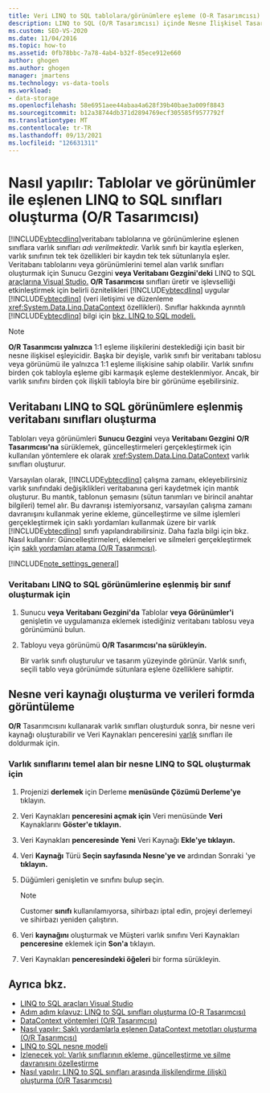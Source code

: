 ```yaml
---
title: Veri LINQ to SQL tablolara/görünümlere eşleme (O-R Tasarımcısı)
description: LINQ to SQL (O/R Tasarımcısı) içinde Nesne İlişkisel Tasarımcısı varlık sınıfları (tablolar ve görünümlere eşlenen sınıflar) oluşturma hakkında bilgi edinebilirsiniz.
ms.custom: SEO-VS-2020
ms.date: 11/04/2016
ms.topic: how-to
ms.assetid: 0fb78bbc-7a78-4ab4-b32f-85ece912e660
author: ghogen
ms.author: ghogen
manager: jmartens
ms.technology: vs-data-tools
ms.workload:
- data-storage
ms.openlocfilehash: 58e6951aee44abaa4a628f39b40bae3a009f8843
ms.sourcegitcommit: b12a38744db371d2894769ecf305585f9577792f
ms.translationtype: MT
ms.contentlocale: tr-TR
ms.lasthandoff: 09/13/2021
ms.locfileid: "126631311"
---
```

# <a name="how-to-create-linq-to-sql-classes-mapped-to-tables-and-views-or-designer"></a>Nasıl yapılır: Tablolar ve görünümler ile eşlenen LINQ to SQL sınıfları oluşturma (O/R Tasarımcısı)

[!INCLUDE[vbtecdlinq](../data-tools/includes/vbtecdlinq_md.md)]veritabanı tablolarına ve görünümlerine eşlenen sınıflara varlık sınıfları *adı verilmektedir.* Varlık sınıfı bir kayıtla eşlerken, varlık sınıfının tek tek özellikleri bir kaydın tek tek sütunlarıyla eşler. Veritabanı tablolarını veya görünümlerini temel alan varlık sınıfları oluşturmak için  Sunucu Gezgini **veya Veritabanı Gezgini'deki** LINQ to SQL [araçlarına Visual Studio.](../data-tools/linq-to-sql-tools-in-visual-studio2.md) **O/R Tasarımcısı** sınıfları üretir ve işlevselliği etkinleştirmek için belirli öznitelikleri [!INCLUDE[vbtecdlinq](../data-tools/includes/vbtecdlinq_md.md)] uygular [!INCLUDE[vbtecdlinq](../data-tools/includes/vbtecdlinq_md.md)] (veri iletişimi ve düzenleme <xref:System.Data.Linq.DataContext> özellikleri). Sınıflar hakkında ayrıntılı [!INCLUDE[vbtecdlinq](../data-tools/includes/vbtecdlinq_md.md)] bilgi için [bkz. LINQ to SQL modeli.](/dotnet/framework/data/adonet/sql/linq/the-linq-to-sql-object-model)

> [!NOTE]
> **O/R Tasarımcısı yalnızca** 1:1 eşleme ilişkilerini desteklediği için basit bir nesne ilişkisel eşleyicidir. Başka bir deyişle, varlık sınıfı bir veritabanı tablosu veya görünümü ile yalnızca 1:1 eşleme ilişkisine sahip olabilir. Varlık sınıfını birden çok tabloyla eşleme gibi karmaşık eşleme desteklenmiyor. Ancak, bir varlık sınıfını birden çok ilişkili tabloyla bire bir görünüme eşebilirsiniz.

## <a name="create-linq-to-sql-classes-that-are-mapped-to-database-tables-or-views"></a>Veritabanı LINQ to SQL görünümlere eşlenmiş veritabanı sınıfları oluşturma

Tabloları veya görünümleri **Sunucu Gezgini** veya **Veritabanı Gezgini** **O/R Tasarımcısı'na** sürüklemek, güncelleştirmeleri gerçekleştirmek için kullanılan yöntemlere ek olarak <xref:System.Data.Linq.DataContext> varlık sınıfları oluşturur.

Varsayılan olarak, [!INCLUDE[vbtecdlinq](../data-tools/includes/vbtecdlinq_md.md)] çalışma zamanı, ekleyebilirsiniz varlık sınıfındaki değişiklikleri veritabanına geri kaydetmek için mantık oluşturur. Bu mantık, tablonun şemasını (sütun tanımları ve birincil anahtar bilgileri) temel alır. Bu davranışı istemiyorsanız, varsayılan çalışma zamanı davranışını kullanmak yerine ekleme, güncelleştirme ve silme işlemleri gerçekleştirmek için saklı yordamları kullanmak üzere bir varlık [!INCLUDE[vbtecdlinq](../data-tools/includes/vbtecdlinq_md.md)] sınıfı yapılandırabilirsiniz. Daha fazla bilgi için bkz. Nasıl kullanılır: Güncelleştirmeleri, eklemeleri ve silmeleri gerçekleştirmek için [saklı yordamları atama (O/R Tasarımcısı)](../data-tools/how-to-assign-stored-procedures-to-perform-updates-inserts-and-deletes-o-r-designer.md).

[!INCLUDE[note_settings_general](../data-tools/includes/note_settings_general_md.md)]

### <a name="to-create-linq-to-sql-classes-that-are-mapped-to-database-tables-or-views"></a>Veritabanı LINQ to SQL görünümlerine eşlenmiş bir sınıf oluşturmak için

1. Sunucu **veya** **Veritabanı Gezgini'da** Tablolar **veya** **Görünümler'i** genişletin ve uygulamanıza eklemek istediğiniz veritabanı tablosu veya görünümünü bulun.

2. Tabloyu veya görünümü **O/R Tasarımcısı'na sürükleyin.**

     Bir varlık sınıfı oluşturulur ve tasarım yüzeyinde görünür. Varlık sınıfı, seçili tablo veya görünümde sütunlara eşlene özelliklere sahiptir.

## <a name="create-an-object-data-source-and-display-the-data-on-a-form"></a>Nesne veri kaynağı oluşturma ve verileri formda görüntüleme

**O/R** Tasarımcısını kullanarak varlık sınıfları oluşturduk sonra, bir nesne veri kaynağı oluşturabilir ve Veri Kaynakları penceresini [varlık](add-new-data-sources.md#data-sources-window) sınıfları ile doldurmak için.

### <a name="to-create-an-object-data-source-based-on-linq-to-sql-entity-classes"></a>Varlık sınıflarını temel alan bir nesne LINQ to SQL oluşturmak için

1. Projenizi **derlemek** için Derleme **menüsünde Çözümü Derleme'ye** tıklayın.

2. Veri Kaynakları **penceresini açmak için** Veri menüsünde **Veri** Kaynaklarını **Göster'e tıklayın.**

3. Veri Kaynakları **penceresinde Yeni** Veri Kaynağı **Ekle'ye tıklayın.**

4. Veri **Kaynağı** Türü **Seçin sayfasında Nesne'ye ve** ardından Sonraki 'ye **tıklayın.**

5. Düğümleri genişletin ve sınıfını bulup seçin.

    > [!NOTE]
    > Customer **sınıfı** kullanılamıyorsa, sihirbazı iptal edin, projeyi derlemeyi ve sihirbazı yeniden çalıştırın.

6. Veri **kaynağını** oluşturmak ve Müşteri varlık sınıfını Veri Kaynakları **penceresine** eklemek için **Son'a** tıklayın.

7. Veri Kaynakları **penceresindeki öğeleri** bir forma sürükleyin.

## <a name="see-also"></a>Ayrıca bkz.

- [LINQ to SQL araçları Visual Studio](../data-tools/linq-to-sql-tools-in-visual-studio2.md)
- [Adım adım kılavuz: LINQ to SQL sınıfları oluşturma (O-R Tasarımcısı)](how-to-create-linq-to-sql-classes-mapped-to-tables-and-views-o-r-designer.md)
- [DataContext yöntemleri (O/R Tasarımcısı)](../data-tools/datacontext-methods-o-r-designer.md)
- [Nasıl yapılır: Saklı yordamlarla eşlenen DataContext metotları oluşturma (O/R Tasarımcısı)](../data-tools/how-to-create-datacontext-methods-mapped-to-stored-procedures-and-functions-o-r-designer.md)
- [LINQ to SQL nesne modeli](/dotnet/framework/data/adonet/sql/linq/the-linq-to-sql-object-model)
- [İzlenecek yol: Varlık sınıflarının ekleme, güncelleştirme ve silme davranışını özelleştirme](../data-tools/walkthrough-customizing-the-insert-update-and-delete-behavior-of-entity-classes.md)
- [Nasıl yapılır: LINQ to SQL sınıfları arasında ilişkilendirme (ilişki) oluşturma (O/R Tasarımcısı)](../data-tools/how-to-create-an-association-relationship-between-linq-to-sql-classes-o-r-designer.md)
